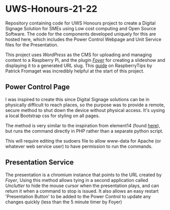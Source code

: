 # UWS-Honours-21-22
Repository containing code for UWS Honours project to create a Digital Signage Solution for SMEs using Low cost computing and Open Source Software.
The code for the components developed uniquely for this are hosted here, which includes the Power Control Webpage and Unit Service files for the Presentation.

This project uses _WordPress_ as the CMS for uploading and managing content to a Raspberry Pi, and the plugin [_Foyer_](https://github.com/mennolui/wp-foyer) for creating a slideshow and displaying it to a generated URL slug. This [guide](https://raspberrytips.com/wordpress-on-raspberry-pi/) on RaspberryTips by Patrick Fromaget was incredibly helpful at the start of this project.

## Power Control Page
I was inspired to  create this since Digital Signage solutions can be in physically difficult to reach places, so the purpose was to provide a remote, secure method to shut down the device without physical access. It's uysing a local Bootstrap css for styling on all pages.

The method is very similar to the inspiration from element14 (found [here](https://community.element14.com/products/raspberry-pi/raspberrypi_projects/b/blog/posts/pi-webpage-reboot)), but runs the command directly in PHP rather than a separate python script.

This will require editing the sudoers file to allow www-data for Apache (or whatever web service user) to have permission to run the commands.


## Presentation Service
The presentation is a chromium instance that points to the URL created by _Foyer_, Using this method allows tying in a second application called _Unclutter_ to hide the mouse cursor when the presentation plays, and can return it when a command to stop is issued.
It also allows an easy restart 'Presentation Button' to be added to the Power Control to update any changes quickly (less than the 5 minute timer by Foyer)

